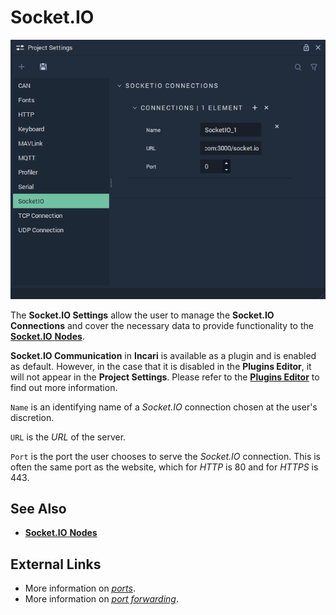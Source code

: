 # Socket.IO

![The Socket.IO Settings](../../.gitbook/assets/projectsettings-socketio3.png)

The **Socket.IO Settings** allow the user to manage the **Socket.IO Connections** and cover the necessary data to provide functionality to the [**Socket.IO** **Nodes**](../../toolbox/communication/socketio/README.md).

**Socket.IO Communication** in **Incari** is available as a plugin and is enabled as default. However, in the case that it is disabled in the **Plugins Editor**, it will not appear in the **Project Settings**. Please refer to the [**Plugins Editor**](../plugins/communication/README.md) to find out more information.

`Name` is an identifying name of a *Socket.IO* connection chosen at the user's discretion.

`URL` is the *URL* of the server.

`Port` is the port the user chooses to serve the *Socket.IO* connection. This is often the same port as the website, which for _HTTP_ is 80 and for _HTTPS_ is 443.

## See Also

* [**Socket.IO** **Nodes**](../../toolbox/communication/socketio/README.md)

## External Links

* More information on [_ports_](https://en.wikipedia.org/wiki/Port\_\(computer\_networking\)).
* More information on [_port forwarding_](https://en.wikipedia.org/wiki/Port\_forwarding).